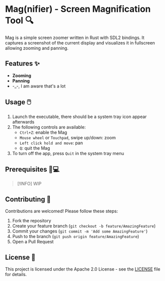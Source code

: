 # Mag(nifier) - Screen Magnification Tool 🔍

Mag is a simple screen zoomer written in Rust with SDL2 bindings. It captures a screenshot of the current display and visualizes it in fullscreen allowing zooming and panning.

## Features ✨

- **Zooming**
- **Panning**
- -_-, I am aware that's a lot

## Usage 🖱️

1. Launch the executable, there should be a system tray icon appear afterwards
2. The following controls are available:
    - `Ctrl+Z`: enable the Mag
    - `Mouse wheel` or `Touchpad`, swipe up/down: zoom
    - `Left click hold and move`: pan
    - `Q`: quit the Mag
3. To turn off the app, press `Quit` in the system tray menu

## Prerequisites 🧑💻

> [!INFO]
> WIP

## Contributing 🤝

Contributions are welcomed! Please follow these steps:
1. Fork the repository
2. Create your feature branch (`git checkout -b feature/AmazingFeature`)
3. Commit your changes (`git commit -m 'Add some AmazingFeature'`)
4. Push to the branch (`git push origin feature/AmazingFeature`)
5. Open a Pull Request

## License 📄

This project is licensed under the Apache 2.0 License - see the [LICENSE](LICENSE) file for details.
